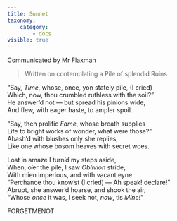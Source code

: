 ```yaml
---
title: Sonnet
taxonomy:
    category:
        - docs
visible: true
---
```


<div class="author">Communicated by Mr Flaxman</div>

> Written on contemplating a Pile of splendid Ruins

“Say, *Time*, whose, once, yon stately pile, (I cried)  
Which, now, thou crumbled ruthless with the soil?”  
He answer’d not — but spread his pinions wide,  
And flew, with eager haste, to ampler spoil.  

“Say, then prolific *Fame*, whose breath supplies  
Life to bright works of wonder, what were those?”  
Abash’d with blushes only she replies,  
Like one whose bosom heaves with secret woes.  

Lost in amaze I turn’d my steps aside,  
When, o’er the pile, I saw *Oblivion* stride,  
With mien imperious, and with vacant eyne.  
“Perchance thou know’st (I cried) — Ah speak! declare!”  
Abrupt, she answer’d hoarse, and shook the air,  
“Whose *once* it was, I seek not, *now*, tis *Mine!*”  

FORGETMENOT
